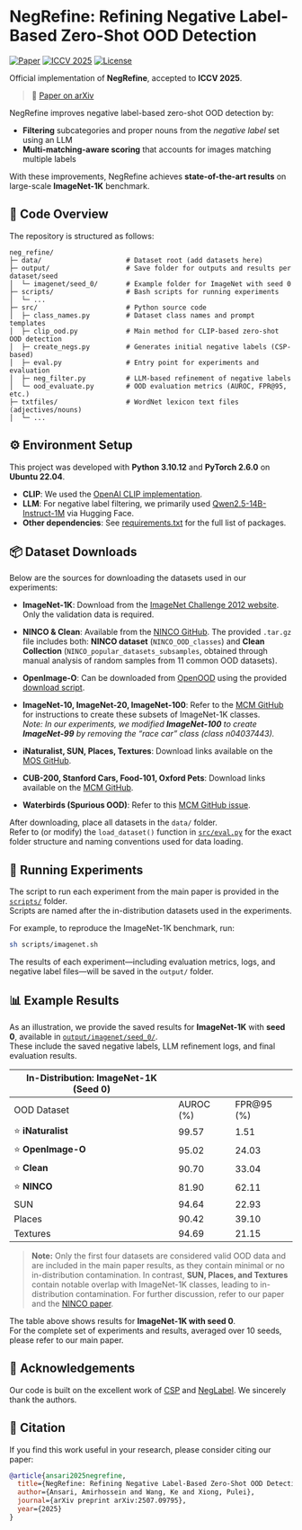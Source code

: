 # NegRefine: Refining Negative Label-Based Zero-Shot OOD Detection

[![Paper](https://img.shields.io/badge/Paper-arXiv:2507.09795-b31b1b.svg)](https://arxiv.org/abs/2507.09795)
[![ICCV 2025](https://img.shields.io/badge/ICCV-2025-7b1fa2.svg)](https://iccv.thecvf.com/)
[![License](https://img.shields.io/github/license/ah-ansari/NegRefine)](https://github.com/ah-ansari/NegRefine/blob/main/LICENSE)

Official implementation of **NegRefine**, accepted to **ICCV 2025**.  
> 📄 [Paper on arXiv](https://arxiv.org/abs/2507.09795)

NegRefine improves negative label-based zero-shot OOD detection by:  
- **Filtering** subcategories and proper nouns from the *negative label* set using an LLM
- **Multi-matching-aware scoring** that accounts for images matching multiple labels  

With these improvements, NegRefine achieves **state-of-the-art results** on large-scale **ImageNet-1K** benchmark.  


## 📂 Code Overview

The repository is structured as follows:

```
neg_refine/
├─ data/                     # Dataset root (add datasets here)
├─ output/                   # Save folder for outputs and results per dataset/seed
│  └─ imagenet/seed_0/       # Example folder for ImageNet with seed 0
├─ scripts/                  # Bash scripts for running experiments
│  └─ ...
├─ src/                      # Python source code
│  ├─ class_names.py         # Dataset class names and prompt templates
│  ├─ clip_ood.py            # Main method for CLIP-based zero-shot OOD detection
│  ├─ create_negs.py         # Generates initial negative labels (CSP-based)
│  ├─ eval.py                # Entry point for experiments and evaluation
│  ├─ neg_filter.py          # LLM-based refinement of negative labels
│  └─ ood_evaluate.py        # OOD evaluation metrics (AUROC, FPR@95, etc.)
├─ txtfiles/                 # WordNet lexicon text files (adjectives/nouns)
│  └─ ...
```


## ⚙️ Environment Setup

This project was developed with **Python 3.10.12** and **PyTorch 2.6.0** on **Ubuntu 22.04**.  

- **CLIP**: We used the [OpenAI CLIP implementation](https://github.com/openai/CLIP).  
- **LLM**: For negative label filtering, we primarily used [Qwen2.5-14B-Instruct-1M](https://huggingface.co/Qwen/Qwen2.5-14B-Instruct-1M) via Hugging Face.  
- **Other dependencies**: See [requirements.txt](./requirements.txt) for the full list of packages.



## 📦 Dataset Downloads

Below are the sources for downloading the datasets used in our experiments:

- **ImageNet-1K**: Download from the [ImageNet Challenge 2012 website](https://www.image-net.org/challenges/LSVRC/2012/index). Only the validation data is required.

- **NINCO & Clean**: Available from the [NINCO GitHub](https://github.com/j-cb/NINCO). The provided `.tar.gz` file includes both: **NINCO dataset** (`NINCO_OOD_classes`) and **Clean Collection** (`NINCO_popular_datasets_subsamples`, obtained through manual analysis of random samples from 11 common OOD datasets).

- **OpenImage-O**: Can be downloaded from [OpenOOD](https://github.com/Jingkang50/OpenOOD) using the provided [download script](https://github.com/Jingkang50/OpenOOD/blob/main/scripts/download/download.py).

- **ImageNet-10, ImageNet-20, ImageNet-100**: Refer to the [MCM GitHub](https://github.com/deeplearning-wisc/MCM) for instructions to create these subsets of ImageNet-1K classes.  
  *Note: In our experiments, we modified **ImageNet-100** to create **ImageNet-99** by removing the “race car” class (class n04037443).*  

- **iNaturalist, SUN, Places, Textures**: Download links available on the [MOS GitHub](https://github.com/deeplearning-wisc/large_scale_ood).  

- **CUB-200, Stanford Cars, Food-101, Oxford Pets**: Download links available on the [MCM GitHub](https://github.com/deeplearning-wisc/MCM).  

- **Waterbirds (Spurious OOD)**: Refer to this [MCM GitHub issue](https://github.com/deeplearning-wisc/MCM/issues/7).

After downloading, place all datasets in the `data/` folder.   
Refer to (or modify) the `load_dataset()` function in [`src/eval.py`](./src/eval.py) for the exact folder structure and naming conventions used for data loading.



## 🚀 Running Experiments

The script to run each experiment from the main paper is provided in the [`scripts/`](./scripts) folder.  
Scripts are named after the in-distribution datasets used in the experiments.  

For example, to reproduce the ImageNet-1K benchmark, run:
```bash
sh scripts/imagenet.sh
```

The results of each experiment—including evaluation metrics, logs, and negative label files—will be saved in the `output/` folder.


## 📊 Example Results

As an illustration, we provide the saved results for **ImageNet-1K** with **seed 0**, available in [`output/imagenet/seed_0/`](./output/imagenet/seed_0/).  
These include the saved negative labels, LLM refinement logs, and final evaluation results.

| **In-Distribution: ImageNet-1K (Seed 0)**  |           |            |
|--------------------------------------------|-----------|------------|
| OOD Dataset                                | AUROC (%) | FPR@95 (%) |
| ⭐ **iNaturalist**                         | 99.57     | 1.51       |
| ⭐ **OpenImage-O**                         | 95.02     | 24.03      |
| ⭐ **Clean**                               | 90.70     | 33.04      |
| ⭐ **NINCO**                               | 81.90     | 62.11      |
| SUN                                        | 94.64     | 22.93      |
| Places                                     | 90.42     | 39.10      |
| Textures                                   | 94.69     | 21.15      |

> **Note:** Only the first four datasets are considered valid OOD data and are included in the main paper results, as they contain minimal or no in-distribution contamination. In contrast, **SUN, Places, and Textures** contain notable overlap with ImageNet-1K classes, leading to in-distribution contamination. For further discussion, refer to our paper and the [NINCO paper](https://arxiv.org/abs/2306.00826).

The table above shows results for **ImageNet-1K with seed 0**.  
For the complete set of experiments and results, averaged over 10 seeds, please refer to our main paper.


## 🙏 Acknowledgements

Our code is built on the excellent work of [CSP](https://github.com/MengyuanChen21/NeurIPS2024-CSP) and [NegLabel](https://github.com/XueJiang16/NegLabel). We sincerely thank the authors.


## 📖 Citation

If you find this work useful in your research, please consider citing our paper:

```bibtex
@article{ansari2025negrefine,
  title={NegRefine: Refining Negative Label-Based Zero-Shot OOD Detection},
  author={Ansari, Amirhossein and Wang, Ke and Xiong, Pulei},
  journal={arXiv preprint arXiv:2507.09795},
  year={2025}
}
```

